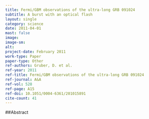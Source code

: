 ```yaml
---
title: Fermi/GBM observations of the ultra-long GRB 091024
subtitle: A burst with an optical flash
layout: single
category: science
date: 2011-04-01
mast: false
image: 
image-sm: 
alt: 
project-date: February 2011
work-type: Paper
paper-type: Other
ref-authors: Gruber, D. et al.
ref-year: 2011
ref-title: Fermi/GBM observations of the ultra-long GRB 091024
ref-journal: A&A
ref-vol: 528
ref-page: A15
ref-doi: 10.1051/0004-6361/201015891
cite-count: 41
---
```



##Abstract
